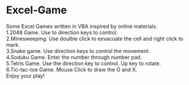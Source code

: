 # Excel-Game
Some Excel Games written in VBA inspired by online materials.\
1.2048 Game. Use to direction keys to control.\
2.Minesweeping. Use doulble click to exvacuate the cell and right click to mark.\
3.Snake game. Use direction keys to control the movement.\
4.Soduku Game. Enter the number through number pad.\
5.Tetris Game. Use the direction key to control. Up key to rotate.\
6.Tic-tac-toe Game. Mouse Click to draw the O and X.\
Enjoy your play!
